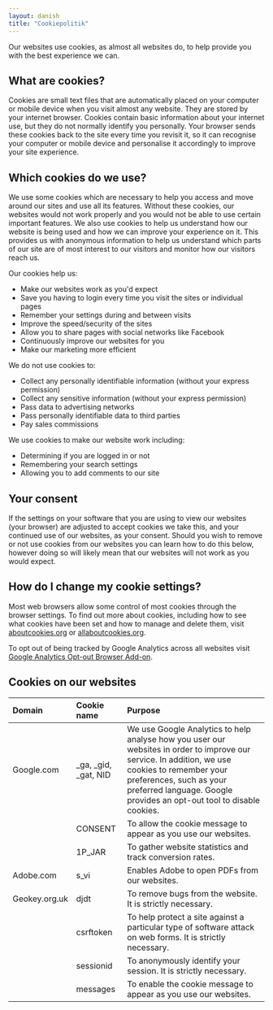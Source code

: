 ```yaml
---
layout: danish
title: "Cookiepolitik"
---
```


Our websites use cookies, as almost all websites do, to help provide you with the best experience we can.

## What are cookies?

Cookies are small text files that are automatically placed on your computer or mobile device when you visit almost any website. They are stored by your internet browser. Cookies contain basic information about your internet use, but they do not normally identify you personally. Your browser sends these cookies back to the site every time you revisit it, so it can recognise your computer or mobile device and personalise it accordingly to improve your site experience.

## Which cookies do we use?

We use some cookies which are necessary to help you access and move around our sites and use all its features. Without these cookies, our websites would not work properly and you would not be able to use certain important features. We also use cookies to help us understand how our website is being used and how we can improve your experience on it. This provides us with anonymous information to help us understand which parts of our site are of most interest to our visitors and monitor how our visitors reach us.

Our cookies help us:
- Make our websites work as you'd expect
- Save you having to login every time you visit the sites or individual pages
- Remember your settings during and between visits
- Improve the speed/security of the sites
- Allow you to share pages with social networks like Facebook
- Continuously improve our websites for you
- Make our marketing more efficient

We do not use cookies to:
- Collect any personally identifiable information (without your express permission)
- Collect any sensitive information (without your express permission)
- Pass data to advertising networks
- Pass personally identifiable data to third parties
- Pay sales commissions

We use cookies to make our website work including:
- Determining if you are logged in or not
- Remembering your search settings
- Allowing you to add comments to our site

## Your consent

If the settings on your software that you are using to view our websites (your browser) are adjusted to accept cookies we take this, and your continued use of our websites, as your consent. Should you wish to remove or not use cookies from our websites you can learn how to do this below, however doing so will likely mean that our websites will not work as you would expect.

## How do I change my cookie settings?

Most web browsers allow some control of most cookies through the browser settings. To find out more about cookies, including how to see what cookies have been set and how to manage and delete them, visit [aboutcookies.org](www.aboutcookies.org) or [allaboutcookies.org](www.allaboutcookies.org).

To opt out of being tracked by Google Analytics across all websites visit [Google Analytics Opt-out Browser Add-on](http://tools.google.com/dlpage/gaoptout).

## Cookies on our websites

| Domain | Cookie name | Purpose |
| :----- | :---------- | :------ |
| Google.com | \_ga, \_gid, \_gat, NID | We use Google Analytics to help analyse how you user our websites in order to improve our service. In addition, we use cookies to remember your preferences, such as your preferred language. Google provides an opt-out tool to disable cookies. |
| | CONSENT | To allow the cookie message to appear as you use our websites. |
| | 1P_JAR | To gather website statistics and track conversion rates. |
| Adobe.com | s_vi | Enables Adobe to open PDFs from our websites. |
| Geokey.org.uk | djdt | To remove bugs from the website. It is strictly necessary. |
| | csrftoken | To help protect a site against a particular type of software attack on web forms. It is strictly necessary. |
| | sessionid | To anonymously identify your session. It is strictly necessary. |
| | messages | To enable the cookie message to appear as you use our websites. |
